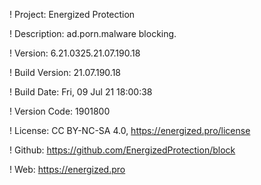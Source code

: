! Project: Energized Protection

! Description: ad.porn.malware blocking.

! Version: 6.21.0325.21.07.190.18

! Build Version: 21.07.190.18

! Build Date: Fri, 09 Jul 21 18:00:38

! Version Code: 1901800

! License: CC BY-NC-SA 4.0, https://energized.pro/license

! Github: https://github.com/EnergizedProtection/block

! Web: https://energized.pro
